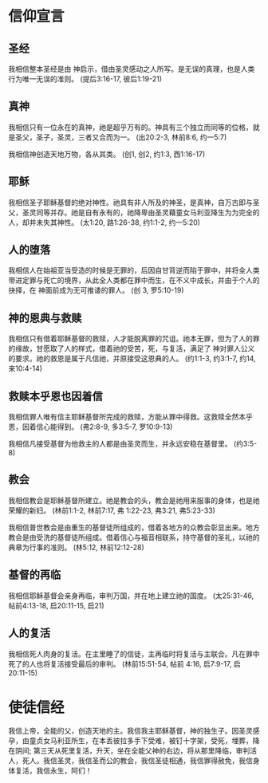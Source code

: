 # 信仰宣言

## 圣经

我相信整本圣经是由 神启示，借由圣灵感动之人所写。是无误的真理，也是人类行为唯一无误的准则。 (提后3:16-17, 彼后1:19-21)

## 真神

我相信只有一位永在的真神，祂是超乎万有的。神具有三个独立而同等的位格，就是圣父，圣子，圣灵，三者又合而为一。 (出20:2-3, 林前8:6, 约一5:7) 

我相信神创造天地万物，各从其类。 (创1, 创2, 约1:3, 西1:16-17)

## 耶稣

我相信圣子耶稣基督的绝对神性。祂具有非人所及的神圣，是真神，自万古即与圣父，圣灵同等并存。祂是自有永有的，祂降卑由圣灵藉童女马利亚降生为为完全的人，却并未失其神性。 (太1:20, 路1:26-38, 约1:1-2, 约一5:20)

## 人的堕落 

我相信人在始祖亚当受造的时候是无罪的，后因自甘背逆而陷于罪中，并将全人类带进定罪与死亡的境界，从此全人类都在罪中而生，在不义中成长，并由于个人的抉择，在 神面前成为无可推诿的罪人。 (创 3, 罗5:10-19)

##  神的恩典与救赎 

我相信只有借着耶稣基督的救赎，人才能脱离罪的咒诅。祂本无罪，但为了人的罪的缘故，甘愿取了人的样式，借着祂的受苦，死，与复活，满足了 神对罪人公义的要求。祂的救恩是属于凡信祂，并原接受这恩典的人。 (约1:1-3, 约3:1-7, 约14, 来10:4-14)

## 救赎本乎恩也因着信 

我相信罪人唯有信主耶稣基督所完成的救赎，方能从罪中得救。这救赎全然本乎恩，因着信心能得到。 (弗2:8-9, 多3:5-7, 罗10:9-13) 

我相信凡接受基督为他救主的人都是由圣灵而生，并永远安稳在基督里。 (约3:5-8) 

## 教会 

我相信教会是耶稣基督所建立。祂是教会的头，教会是祂用来服事的身体，也是祂荣耀的新妇。 (林前1:1-2, 林前7:17, 弗 1:22-23, 弗3:21, 弗5:23-33)

我相信普世教会是由重生的基督徒所组成的，借着各地方的众教会彰显出来。地方教会是由受洗的基督徒所组成。借着信心与福音相联系，持守基督的圣礼，以祂的典章为行事的准则。 (林5:12, 林前12:12-28)

## 基督的再临

我相信耶稣基督会亲身再临，审判万国，并在地上建立祂的国度。 (太25:31-46, 帖前4:13-18, 启20:11-15, 启21)

## 人的复活 

我相信死人肉身的复活。在主里睡了的信徒，主再临时将复活与主联合。凡在罪中死了的人也将复活接受最后的审判。 (林前15:51-54, 帖前 4:16, 启7:9-17, 启20:11-15)



# 使徒信经

我信上帝，全能的父，创造天地的主。我信我主耶稣基督，神的独生子。因圣灵感孕，由童贞女马利亚所生，在本丢彼拉多手下受难，被钉十字架，受死，埋葬，降在阴间; 第三天从死里复活，升天，坐在全能父神的右边，将从那里降临，审判活人，死人。我信圣灵，我信圣而公的教会，我信圣徒相通，我信罪得赦免，我信身体复活，我信永生，阿们！